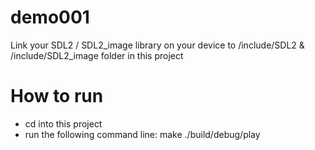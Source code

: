 # demo001


Link your SDL2 / SDL2_image library on your device to /include/SDL2 & /include/SDL2_image folder in this project

# How to run


- cd into this project
- run the following command line: 
make
./build/debug/play
